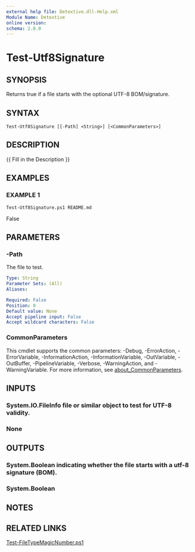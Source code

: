 ```yaml
---
external help file: Detextive.dll-Help.xml
Module Name: Detextive
online version:
schema: 2.0.0
---
```


# Test-Utf8Signature

## SYNOPSIS
Returns true if a file starts with the optional UTF-8 BOM/signature.

## SYNTAX

```
Test-Utf8Signature [[-Path] <String>] [<CommonParameters>]
```

## DESCRIPTION
{{ Fill in the Description }}

## EXAMPLES

### EXAMPLE 1
```
Test-Utf8Signature.ps1 README.md
```

False

## PARAMETERS

### -Path
The file to test.

```yaml
Type: String
Parameter Sets: (All)
Aliases:

Required: False
Position: 0
Default value: None
Accept pipeline input: False
Accept wildcard characters: False
```

### CommonParameters
This cmdlet supports the common parameters: -Debug, -ErrorAction, -ErrorVariable, -InformationAction, -InformationVariable, -OutVariable, -OutBuffer, -PipelineVariable, -Verbose, -WarningAction, and -WarningVariable. For more information, see [about_CommonParameters](http://go.microsoft.com/fwlink/?LinkID=113216).

## INPUTS

### System.IO.FileInfo file or similar object to test for UTF-8 validity.
### None

## OUTPUTS

### System.Boolean indicating whether the file starts with a utf-8 signature (BOM).
### System.Boolean

## NOTES

## RELATED LINKS

[Test-FileTypeMagicNumber.ps1]()

